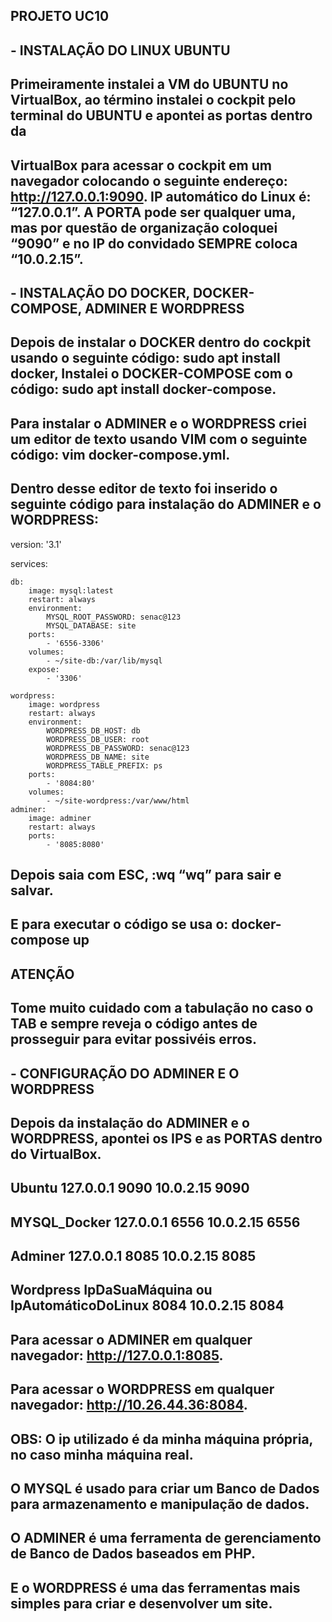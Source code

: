 ## PROJETO UC10

## - INSTALAÇÃO DO LINUX UBUNTU

## Primeiramente instalei a VM do UBUNTU no VirtualBox, ao término instalei o cockpit pelo terminal do UBUNTU e apontei as portas dentro da
## VirtualBox para acessar o cockpit em um navegador colocando o seguinte endereço: http://127.0.0.1:9090. IP automático do Linux é: “127.0.0.1”. A PORTA pode ser qualquer uma, mas por questão de organização coloquei “9090” e no IP do convidado SEMPRE coloca “10.0.2.15”.

## - INSTALAÇÃO DO DOCKER, DOCKER-COMPOSE, ADMINER E WORDPRESS

## Depois de instalar o DOCKER dentro do cockpit usando o seguinte código: sudo apt install docker, Instalei o DOCKER-COMPOSE com o código: sudo apt install docker-compose.
## Para instalar o ADMINER e o WORDPRESS criei um editor de texto usando VIM com o seguinte código: vim docker-compose.yml.
## Dentro desse editor de texto foi inserido o seguinte código para instalação do ADMINER e o WORDPRESS:

version: '3.1'

services:
   
    db:
        image: mysql:latest
        restart: always
        environment:
            MYSQL_ROOT_PASSWORD: senac@123
            MYSQL_DATABASE: site
        ports:
            - '6556-3306'
        volumes:
            - ~/site-db:/var/lib/mysql
        expose:
            - '3306'
           
    wordpress:
        image: wordpress
        restart: always
        environment:
            WORDPRESS_DB_HOST: db
            WORDPRESS_DB_USER: root
            WORDPRESS_DB_PASSWORD: senac@123
            WORDPRESS_DB_NAME: site
            WORDPRESS_TABLE_PREFIX: ps
        ports:
            - '8084:80'
        volumes:
            - ~/site-wordpress:/var/www/html
    adminer:
        image: adminer
        restart: always
        ports:
            - '8085:8080'

## Depois saia com ESC, :wq “wq” para sair e salvar.
## E para executar o código se usa o: docker-compose up

## ATENÇÃO
## Tome muito cuidado com a tabulação no caso o TAB e sempre reveja o código antes de prosseguir para evitar possivéis erros.

## - CONFIGURAÇÃO DO ADMINER E O WORDPRESS

## Depois da instalação do ADMINER e o WORDPRESS, apontei os IPS e as PORTAS dentro do VirtualBox.

## Ubuntu 127.0.0.1 9090 10.0.2.15 9090
## MYSQL_Docker 127.0.0.1 6556 10.0.2.15 6556
## Adminer 127.0.0.1 8085 10.0.2.15 8085
## Wordpress IpDaSuaMáquina ou IpAutomáticoDoLinux 8084 10.0.2.15 8084

## Para acessar o ADMINER em qualquer navegador: http://127.0.0.1:8085.

## Para acessar o WORDPRESS em qualquer navegador: http://10.26.44.36:8084.
## OBS: O ip utilizado é da minha máquina própria, no caso minha máquina real.

## O MYSQL é usado para criar um Banco de Dados para armazenamento e manipulação de dados.

## O ADMINER é uma ferramenta de gerenciamento de Banco de Dados baseados em PHP.

## E o WORDPRESS é uma das ferramentas mais simples para criar e desenvolver um site.
